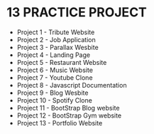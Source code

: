 # 13 PRACTICE PROJECT

- Project 1 - Tribute Website
- Project 2 - Job Application
- Project 3 - Parallax Wesbite
- Project 4 - Landing Page
- Project 5 - Restaurant Website
- Project 6 - Music Website
- Project 7 - Youtube Clone
- Project 8 - Javascript Documentation
- Project 9 - Blog Wesbite
- Project 10 - Spotify Clone
- Project 11 - BootStrap Blog website
- Project 12 - BootStrap Gym website
- Project 13 - Portfolio Website
